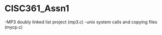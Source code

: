 # CISC361_Assn1
-MP3 doubly linked list project (mp3.c)
-unix system calls and copying files (mycp.c)

